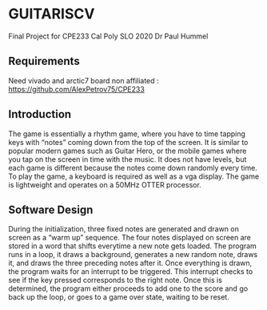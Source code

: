 # GUITARISCV
Final Project for CPE233 Cal Poly SLO 2020 Dr Paul Hummel

## Requirements
Need vivado and arctic7 board 
non affiliated : https://github.com/AlexPetrov75/CPE233
## Introduction
The game is essentially a rhythm game, where you have to time tapping keys with “notes” coming down from the top of the screen. It is similar to popular modern games such as Guitar Hero, or the mobile games where you tap on the screen in time with the music. It does not have levels, but each game is different because the notes come down randomly every time. To play the game, a keyboard is required as well as a vga display. The game is lightweight and operates on a 50MHz OTTER processor.

## Software Design
During the initialization, three fixed notes are generated and drawn on screen as a “warm up” sequence. The four notes displayed on screen are stored in a word that shifts everytime a new note gets loaded.
The program runs in a loop, it draws a background, generates a new random note, draws it, and draws the three preceding notes after it. Once everything is drawn, the program waits for an interrupt to be triggered. This interrupt checks to see if the key pressed corresponds to the right note. Once this is determined, the program either proceeds to add one to the score and go back up the loop, or goes to a game over state, waiting to be reset.

